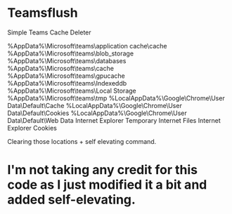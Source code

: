 # Teamsflush

Simple Teams Cache Deleter 

%AppData%\Microsoft\teams\application cache\cache
%AppData%\Microsoft\teams\blob_storage
%AppData%\Microsoft\teams\databases
%AppData%\Microsoft\teams\cache
%AppData%\Microsoft\teams\gpucache
%AppData%\Microsoft\teams\Indexeddb
%AppData%\Microsoft\teams\Local Storage
%AppData%\Microsoft\teams\tmp
%LocalAppData%\Google\Chrome\User Data\Default\Cache
%LocalAppData%\Google\Chrome\User Data\Default\Cookies
%LocalAppData%\Google\Chrome\User Data\Default\Web Data
Internet Explorer Temporary Internet Files
Internet Explorer Cookies

Clearing those locations + self elevating command. 

# I'm not taking any credit for this code as I just modified it a bit and added self-elevating. 
